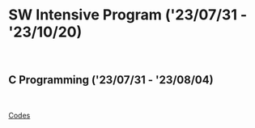 # SW Intensive Program ('23/07/31 - '23/10/20)
<br>

## C Programming ('23/07/31 - '23/08/04)
<br>

[Codes](https://github.com/wew97/HMC_SWIP/tree/main/C_Programming_230731)
